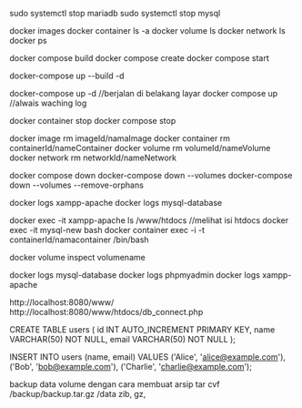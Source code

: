 <!-- check sebelum run -->

sudo systemctl stop mariadb
sudo systemctl stop mysql

docker images
docker container ls -a
docker volume ls
docker network ls
docker ps

<!-- create & run -->

docker compose build
docker compose create
docker compose start

docker-compose up --build -d

docker-compose up -d //berjalan di belakang layar
docker compose up //alwais waching log

<!-- stop -->

docker container stop
docker compose stop

<!-- hapus -->

docker image rm imageId/namaImage
docker container rm containerId/nameContainer
docker volume rm volumeId/nameVolume
docker network rm networkId/nameNetwork

docker compose down
docker-compose down --volumes
docker-compose down --volumes --remove-orphans

<!-- see logs -->

docker logs xampp-apache
docker logs mysql-database

<!-- exect -->

docker exec -it xampp-apache ls /www/htdocs //melihat isi htdocs
docker exec -it mysql-new bash
docker container exec -i -t containerId/namacontainer /bin/bash

<!-- inspect -->

docker volume inspect volumename

<!-- logs -->

docker logs mysql-database
docker logs phpmyadmin
docker logs xampp-apache

<!-- acces -->

http://localhost:8080/www/
http://localhost:8080/www/htdocs/db_connect.php

<!-- create table & field -->

CREATE TABLE users (
id INT AUTO_INCREMENT PRIMARY KEY,
name VARCHAR(50) NOT NULL,
email VARCHAR(50) NOT NULL
);

INSERT INTO users (name, email) VALUES
('Alice', 'alice@example.com'),
('Bob', 'bob@example.com'),
('Charlie', 'charlie@example.com');

<!-- yang belum -->

backup data volume dengan cara membuat arsip
tar cvf /backup/backup.tar.gz /data
zib, gz,
